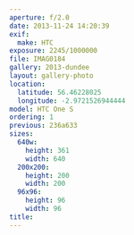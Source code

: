 ```yaml
---
aperture: f/2.0
date: 2013-11-24 14:20:39
exif:
  make: HTC
exposure: 2245/1000000
file: IMAG0184
gallery: 2013-dundee
layout: gallery-photo
location:
  latitude: 56.46228025
  longitude: -2.9721526944444
model: HTC One S
ordering: 1
previous: 236a633
sizes:
  640w:
    height: 361
    width: 640
  200x200:
    height: 200
    width: 200
  96x96:
    height: 96
    width: 96
title: 
---
```

